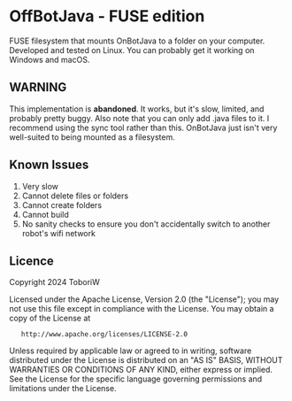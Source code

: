 # OffBotJava - FUSE edition

FUSE filesystem that mounts OnBotJava to a folder on your computer. Developed and tested on Linux. You can probably get it working on Windows and macOS.

## WARNING

This implementation is **abandoned**. It works, but it's slow, limited, and probably pretty buggy. Also note that you can only add .java files to it. I recommend using the sync tool rather than this. OnBotJava just isn't very well-suited to being mounted as a filesystem.

## Known Issues

1. Very slow
2. Cannot delete files or folders
3. Cannot create folders
4. Cannot build
5. No sanity checks to ensure you don't accidentally switch to another robot's wifi network

## Licence

Copyright 2024 ToboriW

Licensed under the Apache License, Version 2.0 (the "License");
you may not use this file except in compliance with the License.
You may obtain a copy of the License at

       http://www.apache.org/licenses/LICENSE-2.0

Unless required by applicable law or agreed to in writing, software
distributed under the License is distributed on an "AS IS" BASIS,
WITHOUT WARRANTIES OR CONDITIONS OF ANY KIND, either express or implied.
See the License for the specific language governing permissions and
limitations under the License.
